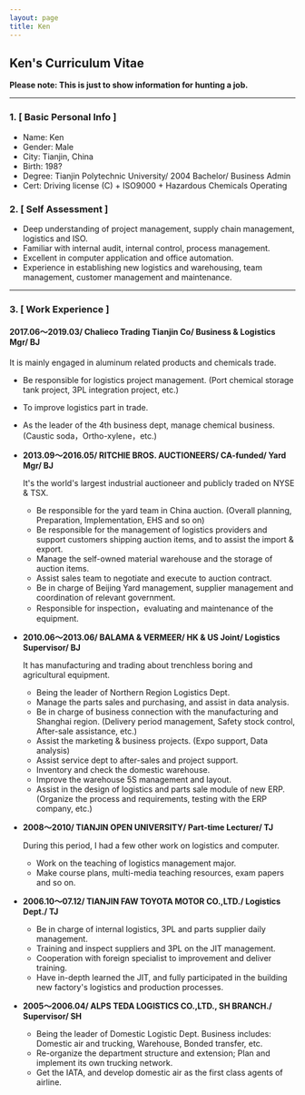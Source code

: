 ```yaml
---
layout: page
title: Ken
---
```


## Ken's Curriculum Vitae

**Please note: This is just to show information for hunting a job.**

---

### 1. [ Basic Personal Info ]

- Name: Ken
- Gender: Male
- City: Tianjin, China
- Birth: 198?
- Degree: Tianjin Polytechnic University/ 2004 Bachelor/ Business Admin
- Cert: Driving license (C) + ISO9000 + Hazardous Chemicals Operating

### 2. [ Self Assessment ]

- Deep understanding of project management, supply chain management, logistics and ISO.
- Familiar with internal audit, internal control, process management.
- Excellent in computer application and office automation.
- Experience in establishing new logistics and warehousing, team management, customer management and maintenance.

---

### 3. [ Work Experience ]

#### 2017.06～2019.03/ Chalieco Trading Tianjin Co/ Business & Logistics Mgr/ BJ

It is mainly engaged in aluminum related products and chemicals trade.

- Be responsible for logistics project management. (Port chemical storage tank project, 3PL integration project, etc.)
- To improve logistics part in trade.
- As the leader of the 4th business dept, manage chemical business. (Caustic soda，Ortho-xylene，etc.)

- **2013.09～2016.05/ RITCHIE BROS. AUCTIONEERS/ CA-funded/ Yard Mgr/ BJ**

  It's the world's largest industrial auctioneer and publicly traded on NYSE & TSX.
  - Be responsible for the yard team in China auction. (Overall planning, Preparation, Implementation, EHS and so on)
  - Be responsible for the management of logistics providers and support customers shipping auction items, and to assist the import & export.
  - Manage the self-owned material warehouse and the storage of auction items.
  - Assist sales team to negotiate and execute to auction contract.
  - Be in charge of Beijing Yard management, supplier management and coordination of relevant government.
  - Responsible for inspection，evaluating and maintenance of the equipment.

- **2010.06～2013.06/ BALAMA & VERMEER/ HK & US Joint/ Logistics Supervisor/ BJ**

  It has manufacturing and trading about trenchless boring and agricultural equipment.
  - Being the leader of Northern Region Logistics Dept.
  - Manage the parts sales and purchasing, and assist in data analysis.
  - Be in charge of business connection with the manufacturing and Shanghai region. (Delivery period management, Safety stock control, After-sale assistance, etc.)
  - Assist the marketing & business projects. (Expo support, Data analysis)
  - Assist service dept to after-sales and project support.
  - Inventory and check the domestic warehouse.
  - Improve the warehouse 5S management and layout.
  - Assist in the design of logistics and parts sale module of new ERP. (Organize the process and requirements, testing with the ERP company, etc.)

- **2008～2010/ TIANJIN OPEN UNIVERSITY/ Part-time Lecturer/ TJ**

  During this period, I had a few other work on logistics and computer.
  - Work on the teaching of logistics management major.
  - Make course plans, multi-media teaching resources, exam papers and so on.

- **2006.10～07.12/ TIANJIN FAW TOYOTA MOTOR CO.,LTD./ Logistics Dept./ TJ**
  - Be in charge of internal logistics, 3PL and parts supplier daily management.
  - Training and inspect suppliers and 3PL on the JIT management.
  - Cooperation with foreign specialist to improvement and deliver training.
  - Have in-depth learned the JIT, and fully participated in the building new factory's logistics and production processes.

- **2005～2006.04/ ALPS TEDA LOGISTICS CO.,LTD., SH BRANCH./ Supervisor/ SH**
  - Being the leader of Domestic Logistic Dept. Business includes: Domestic air and trucking, Warehouse, Bonded transfer, etc.
  - Re-organize the department structure and extension; Plan and implement its own trucking network.
  - Get the IATA, and develop domestic air as the first class agents of airline.



